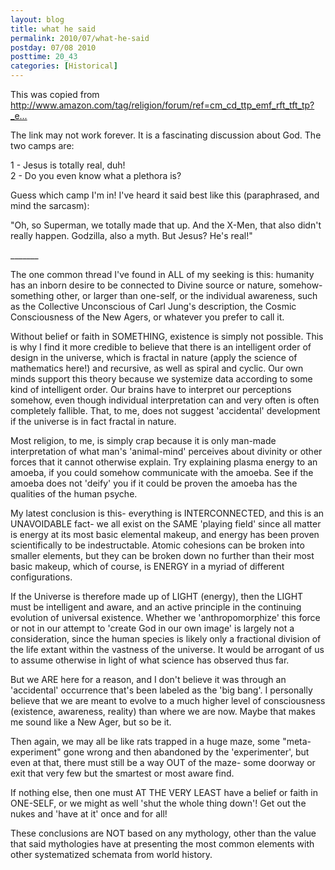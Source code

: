 ```yaml
---
layout: blog
title: what he said
permalink: 2010/07/what-he-said
postday: 07/08 2010
posttime: 20_43
categories: [Historical]
---
```


<p>This was copied from <a href="http://www.amazon.com/tag/religion/forum/ref=cm_cd_ttp_emf_rft_tft_tp?_encoding=UTF8&amp;cdForum=Fx417AUXOWKSRN&amp;cdThread=Tx3SE2WNQ2I5K1U" title="http://www.amazon.com/tag/religion/forum/ref=cm_cd_ttp_emf_rft_tft_tp?_encoding=UTF8&amp;cdForum=Fx417AUXOWKSRN&amp;cdThread=Tx3SE2WNQ2I5K1U">http://www.amazon.com/tag/religion/forum/ref=cm_cd_ttp_emf_rft_tft_tp?_e...</a></p>
<p>The link may not work forever. It is a fascinating discussion about God. The two camps are:</p>
<p>1 - Jesus is totally real, duh!<br />
2 - Do you even know what a plethora is?</p>
<p>Guess which camp I'm in! I've heard it said best like this (paraphrased, and mind the sarcasm):</p>
<p>"Oh, so Superman, we totally made that up. And the X-Men, that also didn't really happen. Godzilla, also a myth. But Jesus? He's real!"</p>
<p>_______</p>
<p>The one common thread I've found in ALL of my seeking is this: humanity has an inborn desire to be connected to Divine source or nature, somehow- something other, or larger than one-self, or the individual awareness, such as the Collective Unconscious of Carl Jung's description, the Cosmic Consciousness of the New Agers, or whatever you prefer to call it.</p>
<p>Without belief or faith in SOMETHING, existence is simply not possible. This is why I find it more credible to believe that there is an intelligent order of design in the universe, which is fractal in nature (apply the science of mathematics here!) and recursive, as well as spiral and cyclic. Our own minds support this theory because we systemize data according to some kind of intelligent order. Our brains have to interpret our perceptions somehow, even though individual interpretation can and very often is often completely fallible. That, to me, does not suggest 'accidental' development if the universe is in fact fractal in nature.</p>
<p>Most religion, to me, is simply crap because it is only man-made interpretation of what man's 'animal-mind' perceives about divinity or other forces that it cannot otherwise explain. Try explaining plasma energy to an amoeba, if you could somehow communicate with the amoeba. See if the amoeba does not 'deify' you if it could be proven the amoeba has the qualities of the human psyche.</p>
<p>My latest conclusion is this- everything is INTERCONNECTED, and this is an UNAVOIDABLE fact- we all exist on the SAME 'playing field' since all matter is energy at its most basic elemental makeup, and energy has been proven scientifically to be indestructable. Atomic cohesions can be broken into smaller elements, but they can be broken down no further than their most basic makeup, which of course, is ENERGY in a myriad of different configurations.</p>
<p>If the Universe is therefore made up of LIGHT (energy), then the LIGHT must be intelligent and aware, and an active principle in the continuing evolution of universal existence. Whether we 'anthropomorphize' this force or not in our attempt to 'create God in our own image' is largely not a consideration, since the human species is likely only a fractional division of the life extant within the vastness of the universe. It would be arrogant of us to assume otherwise in light of what science has observed thus far.</p>
<p>But we ARE here for a reason, and I don't believe it was through an 'accidental' occurrence that's been labeled as the 'big bang'. I personally believe that we are meant to evolve to a much higher level of consciousness (existence, awareness, reality) than where we are now. Maybe that makes me sound like a New Ager, but so be it.</p>
<p>Then again, we may all be like rats trapped in a huge maze, some "meta-experiment" gone wrong and then abandoned by the 'experimenter', but even at that, there must still be a way OUT of the maze- some doorway or exit that very few but the smartest or most aware find.</p>
<p>If nothing else, then one must AT THE VERY LEAST have a belief or faith in ONE-SELF, or we might as well 'shut the whole thing down'! Get out the nukes and 'have at it' once and for all!</p>
<p>These conclusions are NOT based on any mythology, other than the value that said mythologies have at presenting the most common elements with other systematized schemata from world history.</p>

